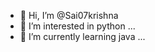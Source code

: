 - 👋 Hi, I’m @Sai07krishna
- 👀 I’m interested in python ...
- 🌱 I’m currently learning java ...


<!---
Sai07krishna/Sai07krishna is a ✨ special ✨ repository because its `README.md` (this file) appears on your GitHub profile.
You can click the Preview link to take a look at your changes.
--->

